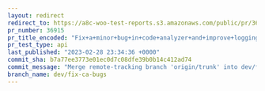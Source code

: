 ```yaml
---
layout: redirect
redirect_to: https://a8c-woo-test-reports.s3.amazonaws.com/public/pr/36915/api/index.html
pr_number: 36915
pr_title_encoded: "Fix+a+minor+bug+in+code+analyzer+and+improve+logging+for+when+no+changes+exist"
pr_test_type: api
last_published: "2023-02-28 23:34:36 +0000"
commit_sha: b7a77ee3773e01ec0d7c08dfe39b0b14c412ad74
commit_message: "Merge remote-tracking branch 'origin/trunk' into dev/fix-ca-bugs"
branch_name: dev/fix-ca-bugs
---
```

